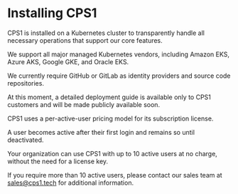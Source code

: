 # Installing CPS1

CPS1 is installed on a Kubernetes cluster to transparently handle all necessary operations that support our core features.

We support all major managed Kubernetes vendors, including Amazon EKS, Azure AKS, Google GKE, and Oracle EKS.

We currently require GitHub or GitLab as identity providers and source code repositories.

At this moment, a detailed deployment guide is available only to CPS1 customers and will be made publicly available soon.

CPS1 uses a per-active-user pricing model for its subscription license.

A user becomes active after their first login and remains so until deactivated.

Your organization can use CPS1 with up to 10 active users at no charge, without the need for a license key.

If you require more than 10 active users, please contact our sales team at sales@cps1.tech for additional information.
